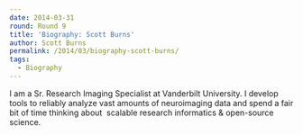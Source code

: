 ```yaml
---
date: 2014-03-31
round: Round 9
title: 'Biography: Scott Burns'
author: Scott Burns
permalink: /2014/03/biography-scott-burns/
tags:
  - Biography
---
```

I am a Sr. Research Imaging Specialist at Vanderbilt University. I develop tools to reliably analyze vast amounts of neuroimaging data and spend a fair bit of time thinking about  scalable research informatics & open-source science.
